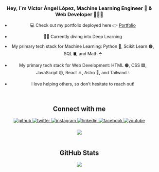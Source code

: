<div align="center">
  

### <div align="center">Hey, I´m Víctor Ángel López, Machine Learning Engineer 🤖 & Web Developer 🧑🏻‍💻</div>  
  

-  💻 Check out my portfolio deployed here 👉 [Portfolio](https://victorwkey.github.io)  
  

- 🧑‍💻 Currently diving into Deep Learning
  

- My primary tech stack for Machine Learning: Python 🐍, Scikit Learn 🟠, SQL 🛢, and Math ➗
  

- My primary tech stack for Web Development: HTML 🟠, CSS 🟦, JavaScript 🟡, React ⚛️, Astro 🚀, and Tailwind 💧
  

- I love helping others, so don't hesitate to reach out!
  

<br/>  


## Connect with me  
<div align="center">
<a href="https://github.com/victorwkey" target="_blank">
<img src=https://img.shields.io/badge/github-%2324292e.svg?&style=for-the-badge&logo=github&logoColor=white alt=github style="margin-bottom: 5px;" />
</a>
<a href="https://twitter.com/victorwkey" target="_blank">
<img src=https://img.shields.io/badge/twitter-%2300acee.svg?&style=for-the-badge&logo=twitter&logoColor=white alt=twitter style="margin-bottom: 5px;" />
</a>
<a href="https://instagram.com/victorwkey1" target="_blank">
<img src=https://img.shields.io/badge/instagram-%23000000.svg?&style=for-the-badge&logo=instagram&logoColor=white alt=instagram style="margin-bottom: 5px;" />
</a>
<a href="https://www.linkedin.com/in/victor-angel-lopez-556605245/" target="_blank">
<img src=https://img.shields.io/badge/linkedin-%231E77B5.svg?&style=for-the-badge&logo=linkedin&logoColor=white alt=linkedin style="margin-bottom: 5px;" />
</a>
<a href="https://www.facebook.com/profile.php?id=61557229064845" target="_blank">
<img src=https://img.shields.io/badge/facebook-%232E87FB.svg?&style=for-the-badge&logo=facebook&logoColor=white alt=facebook style="margin-bottom: 5px;" />
</a>
<a href="https://www.youtube.com/channel/UCiA-4prtMVCBWhIB6YGdCWw" target="_blank">
<img src=https://img.shields.io/badge/youtube-%23EE4831.svg?&style=for-the-badge&logo=youtube&logoColor=white alt=youtube style="margin-bottom: 5px;" />
</a>  
</div>  
  

<br/>  

<div align="center">
<img src="https://komarev.com/ghpvc/?username=VictorWKey&&style=flat-square" align="center" />
</div>  

<br />

## GitHub Stats

<div align="center"><img src="https://github-readme-stats.vercel.app/api?username=victorwkey&show_icons=true&count_private=true&hide_border=true" align="center" /></div>  

<br/>  
